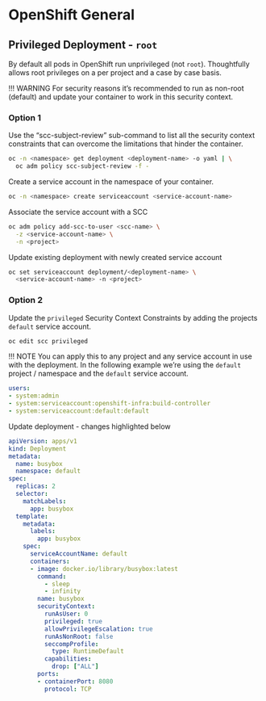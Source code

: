 # OpenShift General

## Privileged Deployment - `root`

By default all pods in OpenShift run unprivileged (not `root`). Thoughtfully allows root privileges on a per project and a case by case basis.

!!! WARNING
    For security reasons it’s recommended to run as non-root (default) and update your container to work in this security context.

### Option 1

Use the “scc-subject-review” sub-command to list all the security context constraints that can overcome the limitations that hinder the container.

```sh
oc -n <namespace> get deployment <deployment-name> -o yaml | \
  oc adm policy scc-subject-review -f -
```

Create a service account in the namespace of your container.

```sh
oc -n <namespace> create serviceaccount <service-account-name>
```

Associate the service account with a SCC

```sh
oc adm policy add-scc-to-user <scc-name> \
  -z <service-account-name> \
  -n <project>
```

Update existing deployment with newly created service account

```sh
oc set serviceaccount deployment/<deployment-name> \
  <service-account-name> -n <project>
```

### Option 2

Update the `privileged` Security Context Constraints by adding the projects `default` service account.

```sh
oc edit scc privileged
```

!!! NOTE
    You can apply this to any project and any service account in use with the deployment. In the following example we’re using the `default` project / namespace and the `default` service account.

```yaml hl_lines="4"
users:
- system:admin
- system:serviceaccount:openshift-infra:build-controller
- system:serviceaccount:default:default
```

Update deployment - changes highlighted below

```yaml hl_lines="5 16 24-28"
apiVersion: apps/v1
kind: Deployment
metadata:
  name: busybox
  namespace: default
spec:
  replicas: 2
  selector:
    matchLabels:
      app: busybox
  template:
    metadata:
      labels:
        app: busybox
    spec:
      serviceAccountName: default
      containers:
      - image: docker.io/library/busybox:latest
        command:
          - sleep
          - infinity
        name: busybox
        securityContext:
          runAsUser: 0
          privileged: true
          allowPrivilegeEscalation: true
          runAsNonRoot: false
          seccompProfile:
            type: RuntimeDefault
          capabilities:
            drop: ["ALL"]
        ports:
        - containerPort: 8080
          protocol: TCP
```
